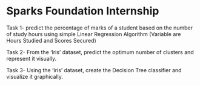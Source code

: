 # Sparks Foundation Internship
Task 1- predict the percentage of marks of a student based on the number of study hours using simple Linear Regression Algorithm (Variable are Hours Studied and Scores Secured)

Task 2- From the ‘Iris’ dataset, predict the optimum number of clusters and represent it visually.

Task 3- Using the ‘Iris’ dataset, create the Decision Tree classifier and visualize it graphically.
